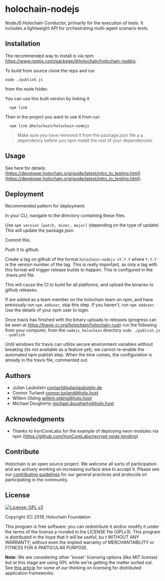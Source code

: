 # holochain-nodejs

NodeJS Holochain Conductor, primarily for the execution of tests. It includes a lightweight API for orchestrating multi-agent scenario tests.

## Installation

The recommended way to install is via npm https://www.npmjs.com/package/@holochain/holochain-nodejs.

To build from source clone the repo and run
```
node ./publish.js
```
from the node folder.

You can use this built version by linking it
```
  npm link
```

Then in the project you want to use it from run
```
  npm link @holochain/holochain-nodejs
```
> Make sure you have removed it from the package.json file a a dependency before you npm install the rest of your dependencies.

## Usage

See here for details: [https://developer.holochain.org/guide/latest/intro_to_testing.html](https://developer.holochain.org/guide/latest/intro_to_testing.html).

## Deployment
Recommended pattern for deployment:

In your CLI, navigate to the directory containing these files.

Use `npm version [patch, minor, major]` (depending on the type of update)
This will update the package.json.

Commit this.

Push it to github.

Create a tag on github of the format `holochain-nodejs-vY.Y.Y` where `Y.Y.Y` is the version number of the tag. This is really important, as only a tag with this format will trigger release builds to happen. This is configured in the .travis.yml file.

This will cause the CI to build for all platforms, and upload the binaries to github releases.

If are added as a team member on the holochain team on npm, and have previously run `npm adduser`, skip this step.
If you haven't, run `npm adduser`.
Use the details of your npm user to login.

Once travis has finished with the binary uploads to releases (progress can be seen at https://travis-ci.org/holochain/holochain-rust) run the following from your computer, from the `nodejs_holochain` directory
`node ./publish.js --publish`

Until windows for travis can utilize secure environment variables without breaking (its not available as a feature yet), we cannot re-enable the automated npm publish step. When the time comes, the configuration is already in the travis file, commented out.

## Authors

- Julian Laubstein <contact@julianlaubstein.de>
- Connor Turland <connor.turland@holo.host>
- Willem Olding <willem.olding@holo.host>
- Michael Dougherty <michael.dougherty@holo.host>

## Acknowledgments

- Thanks to IronCoreLabs for the example of deploying neon modules via npm (https://github.com/IronCoreLabs/recrypt-node-binding)

## Contribute
Holochain is an open source project.  We welcome all sorts of participation and are actively working on increasing surface area to accept it.  Please see our [contributing guidelines](../CONTRIBUTING.md) for our general practices and protocols on participating in the community.

## License
[![License: GPL v3](https://img.shields.io/badge/License-GPL%20v3-blue.svg)](http://www.gnu.org/licenses/gpl-3.0)

Copyright (C) 2019, Holochain Foundation

This program is free software: you can redistribute it and/or modify it under the terms of the license p
rovided in the LICENSE file (GPLv3).  This program is distributed in the hope that it will be useful, bu
t WITHOUT ANY WARRANTY; without even the implied warranty of MERCHANTABILITY or FITNESS FOR A PARTICULAR
 PURPOSE.

**Note:** We are considering other 'looser' licensing options (like MIT license) but at this stage are using GPL while we're getting the matter sorted out.  See [this article](https://medium.com/holochain/licensing-needs-for-truly-p2p-software-a3e0fa42be6c) for some of our thinking on licensing for distributed application frameworks.
